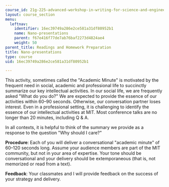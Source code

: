 ```yaml
---
course_id: 21g-225-advanced-workshop-in-writing-for-science-and-engineering-els-spring-2016
layout: course_section
menu:
  leftnav:
    identifier: 16ec39749a286e2ce581a31df80952b1
    name: Nano-presentations
    parent: f67e416f77de7ab76baf2273d4824ae4
    weight: 50
parent_title: Readings and Homework Preparation
title: Nano-presentations
type: course
uid: 16ec39749a286e2ce581a31df80952b1

---
```


This activity, sometimes called the "Academic Minute" is motivated by the frequent need in social, academic and professional life to succinctly summarize our key intellectual activities. In our social life, we are frequently asked "What do you do?" We are expected to provide the essence of our activities within 60–90 seconds. Otherwise, our conversation partner loses interest. Even in a professional setting, it is challenging to identify the essence of our intellectual activities at MIT. Most conference talks are no longer than 20 minutes, including Q & A.

In all contexts, it is helpful to think of the summary we provide as a response to the question "Why should I care?"

**Procedure**: Each of you will deliver a conversational "academic minute" of 60–120 seconds long. Assume your audience members are part of the MIT community, but not in your area of expertise. Your tone should be conversational and your delivery should be extemporaneous (that is, not memorized or read from a text).

**Feedback**: Your classmates and I will provide feedback on the success of your strategy and delivery.